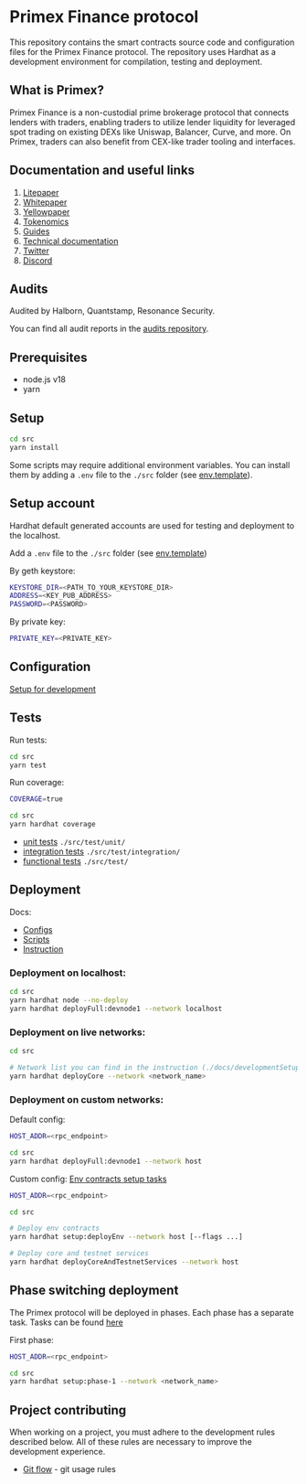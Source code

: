 # Primex Finance protocol
This repository contains the smart contracts source code and configuration files for the Primex Finance protocol. The repository uses Hardhat as a development environment for compilation, testing and deployment.

## What is Primex?
Primex Finance is a non-custodial prime brokerage protocol that connects lenders with traders, enabling traders to utilize lender liquidity for leveraged spot trading on existing DEXs like Uniswap, Balancer, Curve, and more. On Primex, traders can also benefit from CEX-like trader tooling and interfaces.

## Documentation and useful links

1. [Litepaper](https://docsend.com/view/t5g6hgqaaw78bb4z)
2. [Whitepaper](https://docsend.com/view/n7r95qmznviimhgv)
3. [Yellowpaper](https://docsend.com/view/5fshr4f7mea8v8kk)
4. [Tokenomics](https://docsend.com/view/ksq74rbbyh8wkqga)
5. [Guides](https://help.primex.finance/en/)
6. [Technical documentation](https://docs.primex.finance/)
7. [Twitter](https://twitter.com/primex_official)
8. [Discord](https://t.co/kV0bGV2niW)

## Audits

Audited by Halborn, Quantstamp, Resonance Security.

You can find all audit reports in the [audits repository](https://github.com/primex-finance/primex-audits).

## Prerequisites

- node.js v18
- yarn

## Setup

```sh
cd src
yarn install
```
Some scripts may require additional environment variables. You can install them by adding a `.env` file to the `./src` folder (see [env.template](./src/.env.template)).

## Setup account
Hardhat default generated accounts are used for testing and deployment to the localhost.

Add a `.env` file to the `./src` folder (see [env.template](./src/.env.template))

By geth keystore:
```sh
KEYSTORE_DIR=<PATH_TO_YOUR_KEYSTORE_DIR>
ADDRESS=<KEY_PUB_ADDRESS>
PASSWORD=<PASSWORD>
```

By private key:
```sh
PRIVATE_KEY=<PRIVATE_KEY>
```

## Configuration

[Setup for development](./docs/developmentSetup.md)

## Tests

Run tests:
```sh
cd src
yarn test
```

Run coverage:
```sh
COVERAGE=true

cd src
yarn hardhat coverage
```

- [unit tests](./src/test/unit/) `./src/test/unit/`
- [integration tests](./src/test/integration/) `./src/test/integration/`
- [functional tests](./src/test/) `./src/test/`

## Deployment

Docs:
- [Configs](./src/config/)
- [Scripts](./src/tasks/deployScripts/)
- [Instruction](./docs/developmentSetup.md)

### Deployment on localhost:
```sh
cd src
yarn hardhat node --no-deploy
yarn hardhat deployFull:devnode1 --network localhost
```

### Deployment on live networks:

```sh
cd src

# Network list you can find in the instruction (./docs/developmentSetup.md)
yarn hardhat deployCore --network <network_name>
```

### Deployment on custom networks:

Default config:
```sh
HOST_ADDR=<rpc_endpoint>

cd src
yarn hardhat deployFull:devnode1 --network host
```

Custom config:
[Env contracts setup tasks](./src/tasks/deployScripts/deployEnvironment/index.js)
```sh
HOST_ADDR=<rpc_endpoint>

cd src

# Deploy env contracts
yarn hardhat setup:deployEnv --network host [--flags ...]

# Deploy core and testnet services
yarn hardhat deployCoreAndTestnetServices --network host
```

## Phase switching deployment
The Primex protocol will be deployed in phases.
Each phase has a separate task.
Tasks can be found [here](./src/tasks/deployScripts/phaseSwitching/)

First phase:
```sh
HOST_ADDR=<rpc_endpoint>

cd src
yarn hardhat setup:phase-1 --network <network_name>
```


## Project contributing

When working on a project, you must adhere to the development rules described below.
All of these rules are necessary to improve the development experience.

- [Git flow](./docs/git-flow.md) - git usage rules
